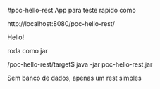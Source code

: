 #poc-hello-rest
App para teste rapido como

http://localhost:8080/poc-hello-rest/

Hello!

roda como jar

/poc-hello-rest/target$ java -jar poc-hello-rest.jar 

Sem banco de dados, apenas um rest simples